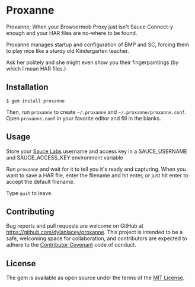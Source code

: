 # Proxanne

Proxanne; When your Browsermob Proxy just isn't Sauce Connect-y enough and your HAR files are no-where to be found.

Proxanne manages startup and configuration of BMP and SC, forcing them to play nice like a sturdy old Kindergarten teacher.  

Ask her politely and she might even show you their fingerpaintings (by which I mean HAR files.)

## Installation

    $ gem install proxanne

Then, run `proxanne` to create `~/.proxanne` and `~/.proxanne/proxanne.conf`.  Open `proxanne.conf` in your favorite editor and fill in the blanks.

## Usage

Store your [Sauce Labs](www.saucelabs.com) username and access key in a SAUCE_USERNAME and SAUCE_ACCESS_KEY environment variable

Run `proxanne` and wait for it to tell you it's ready and capturing.  When you want to save a HAR file, enter the filename and hit enter, or just hit enter to accept the default filename.

Type `quit` to leave.

## Contributing

Bug reports and pull requests are welcome on GitHub at https://github.com/dylanlacey/proxanne. This project is intended to be a safe, welcoming space for collaboration, and contributors are expected to adhere to the [Contributor Covenant](http://contributor-covenant.org) code of conduct.

## License

The gem is available as open source under the terms of the [MIT License](http://opensource.org/licenses/MIT).

